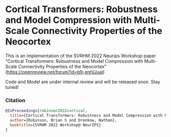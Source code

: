 # Cortical Transformers: Robustness and Model Compression with Multi-Scale Connectivity Properties of the Neocortex

This is an implementation of the SVRHM 2022 Neurips Workshop paper "Cortical Transformers: Robustness and Model Compression with Multi-Scale Connectivity Properties of the Neocortex" (https://openreview.net/forum?id=b9-pntVJual)

Code and Model are under internal review and will be released soon. Stay tuned!

### Citation
```BibTeX
@InProceedings{robinson2022cortical,
  title={Cortical Transformers: Robustness and Model Compression with Multi-Scale Connectivity Properties of the Neocortex.},
  author={Robinson, Brian S and Drenkow, Nathan},
  booktitle={SVRHM 2022 Workshop@ NeurIPS}
}
```
